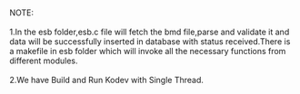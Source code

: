  <br> NOTE: <br/>
<br> 1.In the esb folder,esb.c file will fetch the bmd file,parse and validate it and data will be successfully inserted in database with status received.There is a makefile in esb folder which will invoke all the necessary functions from different modules. <br/>
<br> 2.We have Build and Run Kodev with Single Thread.<br/>

